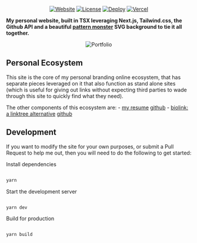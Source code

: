 <div align="center">

[![Website](https://img.shields.io/badge/%20%F0%9F%8F%A1%20website-0072ff.svg?longCache=true&style=for-the-badge)](https://thomasleonhighbaugh.me)
[![License](https://img.shields.io/badge/-mit-red.svg?longCache=true&style=for-the-badge)](https://github.com/tdemapp/website/blob/master/LICENSE)
[![Deploy](https://img.shields.io/badge/Deploy-black.svg?logo=vercel&longCache=true&style=for-the-badge)](https://vercel.com/import/project?template=https://github.com/Thomashighbaugh/Personal-Site)
[![Vercel](https://img.shields.io/badge/-powered%20by%20vercel-black.svg?logo=vercel&longCache=true&style=for-the-badge)](https://vercel.com/home?utm_source=thomashighbaugh&utm_campaign=oss)

</div>

**My personal website, built in TSX leveraging Next.js, Tailwind.css, the Github API and a beautiful [pattern monster](https://pattern.monster) SVG background to tie it all together.**

<div align="center">

![Portfolio](../public/blog/portfolio/screenshot-aNn1fb.png)

</div>

## Personal Ecosystem

This site is the core of my personal branding online ecosystem, that has separate pieces leveraged on it that also function as stand alone sites (which is useful for giving out links without expecting third parties to wade through this site to quickly find what they need). 

The other components of this ecosystem are:
    - [my resume](https://resume-thomas-leon-highbaugh.vercel.app/) [github](https://github.com/Thomashighbaugh/resume)
    - [biolink: a linktree alternative](https://biolink-delta.vercel.app/) [github](https://github.com/Thomashighbaugh/biolink)


## Development

If you want to modify the site for your own purposes, or submit a Pull Request to help me out, then you will need to do the following to get started:

Install dependencies

```zsh

yarn

```

Start the development server

```zsh

yarn dev

```

Build for production

```zsh

yarn build

```

